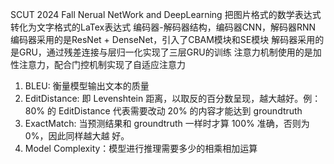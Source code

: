 SCUT 2024 Fall Nerual NetWork and DeepLearning
把图片格式的数学表达式转化为文字格式的LaTex表达式
编码器-解码器结构，编码器CNN，解码器RNN
编码器采用的是ResNet + DenseNet，引入了CBAM模块和SE模块
解码器采用的是GRU，通过残差连接与层归一化实现了三层GRU的训练
注意力机制使用的是加性注意力，配合门控机制实现了自适应注意力
1. BLEU: 衡量模型输出文本的质量
2. EditDistance: 即 Levenshtein 距离，以取反的百分数呈现，越大越好。例：80% 的
EditDistance 代表需要改动 20% 的内容才能达到 groundtruth
3. ExactMatch: 当预测结果和 groundtruth 一样时才算 100% 准确，否则为 0%，因此同样越大越
好。
4. Model Complexity：模型进行推理需要多少的相乘相加运算
